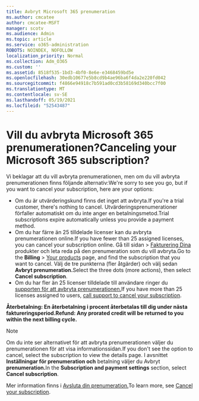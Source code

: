 ```yaml
---
title: Avbryt Microsoft 365 prenumeration
ms.author: cmcatee
author: cmcatee-MSFT
manager: scotv
ms.audience: Admin
ms.topic: article
ms.service: o365-administration
ROBOTS: NOINDEX, NOFOLLOW
localization_priority: Normal
ms.collection: Adm_O365
ms.custom: ''
ms.assetid: 8518f535-1bd3-4bf0-8e6e-e3468459bd5e
ms.openlocfilehash: 30edb10677e5b8cd9b4ae96ba6f4da2e220fd042
ms.sourcegitcommit: f4866e94918c7b591ad0cd3b58169d340bcc7f00
ms.translationtype: MT
ms.contentlocale: sv-SE
ms.lasthandoff: 05/19/2021
ms.locfileid: "52543487"
---
```

# <a name="canceling-your-microsoft-365-subscription"></a><span data-ttu-id="5b3ec-102">Vill du avbryta Microsoft 365 prenumerationen?</span><span class="sxs-lookup"><span data-stu-id="5b3ec-102">Canceling your Microsoft 365 subscription?</span></span>

<span data-ttu-id="5b3ec-103">Vi beklagar att du vill avbryta prenumerationen, men om du vill avbryta prenumerationen finns följande alternativ:</span><span class="sxs-lookup"><span data-stu-id="5b3ec-103">We're sorry to see you go, but if you want to cancel your subscription, here are your options:</span></span>
  
- <span data-ttu-id="5b3ec-104">Om du är utvärderingskund finns det inget att avbryta.</span><span class="sxs-lookup"><span data-stu-id="5b3ec-104">If you're a trial customer, there's nothing to cancel.</span></span> <span data-ttu-id="5b3ec-105">Utvärderingsprenumerationer förfaller automatiskt om du inte anger en betalningsmetod.</span><span class="sxs-lookup"><span data-stu-id="5b3ec-105">Trial subscriptions expire automatically unless you provide a payment method.</span></span>
- <span data-ttu-id="5b3ec-106">Om du har färre än 25 tilldelade licenser kan du avbryta prenumerationen online.</span><span class="sxs-lookup"><span data-stu-id="5b3ec-106">If you have fewer than 25 assigned licenses, you can cancel your subscription online.</span></span> <span data-ttu-id="5b3ec-107">Gå till  sidan \> [Fakturering Dina](https://go.microsoft.com/fwlink/p/?linkid=842054) produkter och leta reda på den prenumeration som du vill avbryta.</span><span class="sxs-lookup"><span data-stu-id="5b3ec-107">Go to the **Billing** \> [Your products](https://go.microsoft.com/fwlink/p/?linkid=842054) page, and find the subscription that you want to cancel.</span></span> <span data-ttu-id="5b3ec-108">Välj de tre punkterna (fler åtgärder) och välj sedan **Avbryt prenumeration.**</span><span class="sxs-lookup"><span data-stu-id="5b3ec-108">Select the three dots (more actions), then select **Cancel subscription**.</span></span>
- <span data-ttu-id="5b3ec-109">Om du har fler än 25 licenser tilldelade till användare ringer du [supporten för att avbryta prenumerationen.](https://go.microsoft.com/fwlink/p/?linkid=518322)</span><span class="sxs-lookup"><span data-stu-id="5b3ec-109">If you have more than 25 licenses assigned to users, [call support to cancel your subscription](https://go.microsoft.com/fwlink/p/?linkid=518322).</span></span>

<span data-ttu-id="5b3ec-110">**Återbetalning: En återbetalning i procent återbetalas till dig under nästa faktureringsperiod.**</span><span class="sxs-lookup"><span data-stu-id="5b3ec-110">**Refund: Any prorated credit will be returned to you within the next billing cycle.**</span></span>

> [!NOTE]
> <span data-ttu-id="5b3ec-111">Om du inte ser alternativet för att avbryta prenumerationen väljer du prenumerationen för att visa informationssidan.</span><span class="sxs-lookup"><span data-stu-id="5b3ec-111">If you don't see the option to cancel, select the subscription to view the details page.</span></span> <span data-ttu-id="5b3ec-112">I avsnittet **Inställningar för prenumeration och** betalning väljer du Avbryt **prenumeration.**</span><span class="sxs-lookup"><span data-stu-id="5b3ec-112">In the **Subscription and payment settings** section, select **Cancel subscription**.</span></span>

<span data-ttu-id="5b3ec-113">Mer information finns i [Avsluta din prenumeration.](/microsoft-365/commerce/subscriptions/cancel-your-subscription)</span><span class="sxs-lookup"><span data-stu-id="5b3ec-113">To learn more, see [Cancel your subscription](/microsoft-365/commerce/subscriptions/cancel-your-subscription).</span></span>